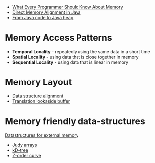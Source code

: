 
- [What Every Programmer Should Know About Memory](https://www.akkadia.org/drepper/cpumemory.pdf)
- [Direct Memory Alignment in Java](http://psy-lob-saw.blogspot.co.uk/2013/01/direct-memory-alignment-in-java.html)
- [From Java code to Java heap](https://www.ibm.com/developerworks/java/library/j-codetoheap/index.html)

# Memory Access Patterns

- **Temporal Locality** - repeatedly using the same data in a short time
- **Spatial Locality** - using data that is close together in memory
- **Sequential Locality** - using data that is linear in memory

# Memory Layout

- [Data structure alignment](https://en.wikipedia.org/wiki/Data_structure_alignment)
- [Translation lookaside buffer](https://en.wikipedia.org/wiki/Translation_lookaside_buffer)

# Memory friendly data-structures

[Datastructures for external memory](http://blog.omega-prime.co.uk/?p=197)


- [Judy arrays](http://judy.sourceforge.net/)
- [kD-tree](http://pointclouds.org/documentation/tutorials/kdtree_search.php)
- [Z-order curve](https://gist.github.com/jaredwinick/5073432)
